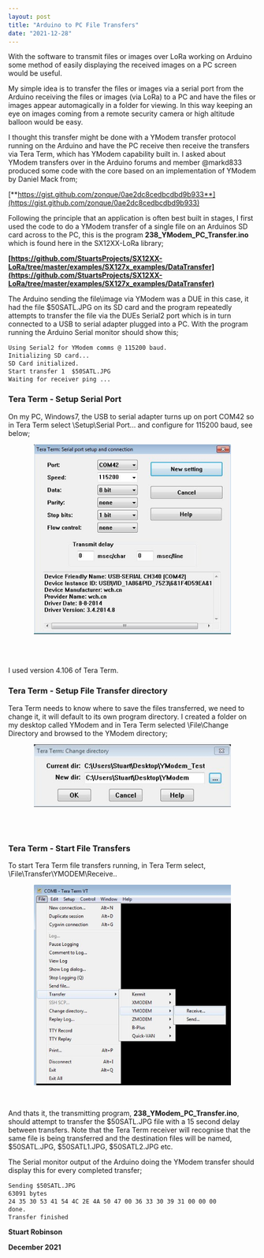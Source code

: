 ```yaml
---
layout: post
title: "Arduino to PC File Transfers"
date: "2021-12-28"
---
```


With the software to transmit files or images over LoRa working on Arduino some method of easily displaying the received images on a PC screen would be useful. 

My simple idea is to transfer the files or images via a serial port from the Arduino receiving the files or images (via LoRa) to a PC and have the files or images appear automagically in a folder for viewing. In this way keeping an eye on images coming from a remote security camera or high altitude balloon would be easy. 

I thought this transfer might be done with a YModem transfer protocol running on the Arduino and have the PC receive then receive the transfers via Tera Term, which has YModem capability built in. I asked about YModem transfers over in the Arduino forums and member @markd833 produced some code with the core based on an implementation of YModem by Daniel Mack from;

[**https://gist.github.com/zonque/0ae2dc8cedbcdbd9b933**](https://gist.github.com/zonque/0ae2dc8cedbcdbd9b933)

Following the principle that an application is often best built in stages, I first used the code to do a YModem transfer of a single file on an Arduinos SD card across to the PC, this is the program **238\_YModem\_PC\_Transfer.ino** which is found here in the SX12XX-LoRa library;

**[https://github.com/StuartsProjects/SX12XX-LoRa/tree/master/examples/SX127x_examples/DataTransfer](https://github.com/StuartsProjects/SX12XX-LoRa/tree/master/examples/SX127x_examples/DataTransfer)**

The Arduino sending the file\image via YModem was a DUE in this case, it had the file $50SATL.JPG on its SD card and the program repeatedly attempts to transfer the file via the DUEs Serial2 port which is in turn connected to a USB to serial adapter plugged into a PC. With the program running the Arduino Serial monitor should show this;

    Using Serial2 for YModem comms @ 115200 baud.
    Initializing SD card...
    SD Card initialized.
    Start transfer 1  $50SATL.JPG
    Waiting for receiver ping ...


### Tera Term - Setup Serial Port  

On my PC, Windows7, the USB to serial adapter turns up on port COM42 so in Tera Term select \Setup\Serial Port... and configure for 115200 baud, see below;

<p align="center">
  <img width="400"  src="/images/YModem1.jpg">
</p>
<br>

<br>

I used version 4.106 of Tera Term.

### Tera Term - Setup File Transfer directory

Tera Term needs to know where to save the files transferred, we need to change it, it will default to its own program directory. I created a folder on my desktop called YModem and in Tera Term selected \File\Change Directory and browsed to the YModem directory;


<p align="center">
  <img width="400"  src="/images/YModem2.jpg">
</p>
<br>

<br>

### Tera Term - Start File Transfers

To start Tera Term file transfers running, in Tera Term select, \File\Transfer\YMODEM\Receive..


<p align="center">
  <img width="400"  src="/images/YModem3.jpg">
</p>
<br>


And thats it, the transmitting program, **238\_YModem\_PC\_Transfer.ino**, should attempt to transfer the $50SATL.JPG file with a 15 second delay between transfers. Note that the Tera Term receiver will recognise that the same file is being transferred and the destination files will be named, $50SATL.JPG, $50SATL1.JPG, $50SATL2.JPG etc. 

The Serial monitor output of the Arduino doing the YModem transfer should display this for every completed transfer;

    Sending $50SATL.JPG
    63091 bytes
    24 35 30 53 41 54 4C 2E 4A 50 47 00 36 33 30 39 31 00 00 00
    done.
    Transfer finished


**Stuart Robinson**

**December 2021**

